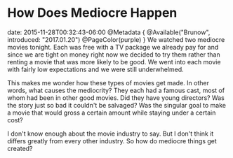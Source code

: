 # How Does Mediocre Happen
date: 2015-11-28T00:32:43-06:00
@Metadata {
  @Available("Brunow", introduced: "2017.01.20")
  @PageColor(purple)
}
We watched two mediocre movies tonight. Each was free with a TV package we already pay for and since we are tight on money right now we decided to try them rather than renting a movie that was more likely to be good. We went into each movie with fairly low expectations and we were still underwhelmed.

This makes me wonder how these types of movies get made. In other words, what causes the mediocrity? They each had a famous cast, most of whom had been in other good movies. Did they have young directors? Was the story just so bad it couldn't be salvaged? Was the singular goal to make a movie that would gross a certain amount while staying under a certain cost?

I don't know enough about the movie industry to say. But I don't think it differs greatly from every other industry. So how do mediocre things get created?
